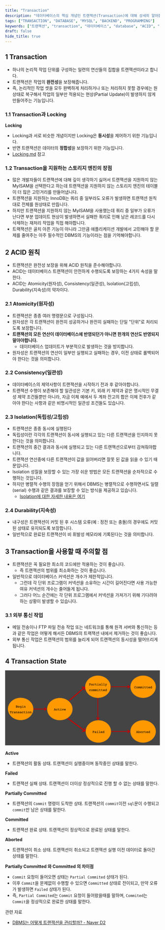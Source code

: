 ```yaml
---
title: "Transaction"
description: "데이터베이스의 핵심 개념인 트랜잭션(Transaction)에 대해 상세히 알아봅니다. ACID 원칙부터 실제 활용 시 주의사항까지, 실무에서 꼭 알아야 할 트랜잭션의 모든 것을 다룹니다."
tags: ["TRANSACTION", "DATABASE", "MYSQL", "BACKEND", "PROGRAMMING"]
keywords: ["트랜잭션", "transaction", "데이터베이스", "database", "ACID", "원자성", "일관성", "격리성", "지속성", "MySQL", "InnoDB", "동시성제어", "커밋", "롤백", "commit", "rollback"]
draft: false
hide_title: true
---
```

## 1 Transaction
* 하나의 논리적 작업 단위를 구성하는 일련의 연산들의 집합을 트랜잭션이라고 합니다.
* 트랜잭션은 작업의 **완전성**을 보장해줍니다.
* 즉, 논리적인 작업 셋을 모두 완벽하게 처리하거나 또는 처리하지 못할 경우에는 원 상태로 복구해서 작업의 일부만 적용되는 현상(Partial Update)이 발생하지 않게 만들어주는 기능입니다.

### 1.1 Transaction과 Locking
**Locking**
* Locking과 서로 비슷한 개념이지만 Locking은 **동시성**을 제어하기 위한 기능입니다.
* 반면 트랜잭션은 데이터의 **정합성**을 보장하기 위한 기능입니다.
* [Locking.md](../Locking/Locking.md) 참고

### 1.2 Transaction을 지원하는 스토리지 엔진의 장점
* 많은 개발자들이 트랜잭션에 대해 깊이 생각하기 싫어서 트랜잭션을 지원하지 않는 MyISAM을 선택한다고 하는데 트랜잭션을 지원하지 않는 스토리지 엔진의 테이블이 더 많은 고민거리를 만들어냅니다.
* 트랜잭션을 지원하는 InnoDB는 쿼리 중 일부라도 오류가 발생하면 트랜잭션 원칙대로 전체를 원상태로 만듭니다.
* 하지만 트랜잭션을 지원하지 않는 MyISAM을 사용했는데 쿼리 중 일부가 오류가 난다면 부분 업데이트 현상이 발생하면서 실패한 쿼리로 인해 남은 레코드를 다시 삭제하는 재처리 작업을 직접 해야합니다.
* 트랙잭션은 골치 아픈 기능이 아니라 그만큼 애플리케이션 개발에서 고민해야 할 문제를 줄여주는 아주 필수적인 DBMS의 기능이라는 점을 기억해야합니다.

## 2 ACID 원칙
- 트랜잭션은 완전성 보장을 위해 ACID 원칙을 준수해야합니다.
- ACID는 데이터베이스 트랜잭션이 안전하게 수행되도록 보장하는 4가지 속성을 말한다.
- ACID는 Atomicity(원자성), Consistency(일관성), Isolation(고립성), Durability(지속성)의 약자이다.

### 2.1 Atomicity(원자성)
* 트랜잭션은 종종 여러 명령문으로 구성됩니다.
* 원자성은 각 트랜잭션이 완전히 성공하거나 완전히 실패하는 단일 "단위"로 처리되도록 보장합니다.
* **트랜잭션의 모든 연산이 데이터베이스에 반영되던가 아니면 한개의 연산도 반영되지 말아야합니다.**
  * 데이터베이스 업데이트가 부분적으로 발생하는 것을 방지합니다.
* 원자성은 트랜잭션의 연산이 일부만 실행되고 실패하는 경우, 이전 상태로 롤백되어야 한다는 것을 의미합니다.

### 2.2 Consistency(일관성)
* 데이터베이스의 제약사항이 트랜잭션을 시작하기 전과 후 같아야합니다.
* 트랜잭션 수행이 보존해야 할 일관성은 기본 키, 외래 키 제약과 같은 명시적인 무결성 제약 조건들뿐만 아니라, 자금 이체 예에서 두 계좌 잔고의 합은 이체 전후가 같아야 한다는 사항과 같은 비명시적인 일관성 조건들도 있습니다.

### 2.3 Isolation(독립성/고립성)
* 트랜잭션은 종종 동시에 실행된다
* 독립성이란 각각의 트랜잭션이 동시에 실행되고 있는 다른 트랜잭션을 인지하지 못한다는 것을 의미합니다.
* 트랜잭션의 중간 결과과 동시에 실행되고 있는 다른 트랜잭션으로부터 감쳐줘야합니다.
* 트랜잭션 연산중에 다른 트랜잭션이 값을 읽어버리면 잘못 된 값을 읽을 수 있기 때문입니다.
* Isolation 성질을 보장할 수 있는 가장 쉬운 방법은 모든 트랜잭션을 순차적으로 수행하는 것입니다. 
* 하지만 병렬적 수행의 장점을 얻기 위해서 DBMS는 병렬적으로 수행하면서도 일렬(serial) 수행과 같은 결과를 보장할 수 있는 방식을 제공하고 있습니다.
  * [Isolation에 대한 자세한 내용은 여기](../Isolation-Levels/Isolation-Levels.md)

### 2.4 Durability(지속성)
* 내구성은 트랜잭션이 커밋 된 후 시스템 오류(예 : 정전 또는 충돌)의 경우에도 커밋 된 상태로 유지되도록 보장합니다.
* 일반적으로 완료된 트랜잭션이 비 휘발성 메모리에 기록된다는 것을 의미합니다.

## 3 Transaction을 사용할 때 주의할 점
* 트랜잭션은 꼭 필요한 최소의 코드에만 적용하는 것이 좋습니다.
	* 즉 트랜잭션의 범위를 최소화하는 것이 좋습니다.
* 일반적으로 데이터베이스 커넥션은 개수가 제한적입니다.
  * 그런데 각 단위 프로그램이 커넥션을 소유하는 시간이 길어진다면 사용 가능한 여유 커넥션의 개수는 줄어들게 됩니다. 
  * 그러다 어느 순간에는 각 단위 프로그램에서 커넥션을 가져가기 위해 기다려야 하는 상황이 발생할 수 있습니다.

### 3.1 외부 통신 작업
* 메일 전송이나 FTP 파일 전송 작업 또는 네트워크를 통해 원격 서버와 통신하는 등과 같은 작업은 어떻게 해서든 DBMS의 트랙잭션 내에서 제거하는 것이 좋습니다.
* 외부 통신 작업은 트랜잭션의 범위를 늘리게 되어 트랜잭션의 동시성을 떨어뜨리게 됩니다.

## 4 Transaction State

![트랜잭션 상태 다이어그램](images/transaction-status.png)

**Active** 
- 트랜잭션의 활동 상태. 트랜잭션이 실행중이며 동작중인 상태를 말한다.

**Failed**
- 트랜잭션 실패 상태. 트랜잭션이 더이상 정상적으로 진행 할 수 없는 상태를 말한다.

**Partially Committed**
- 트랜잭션의 `Commit` 명령이 도착한 상태. 트랜잭션의 `commit`이전 `sql`문이 수행되고 `commit`만 남은 상태를 말한다.

**Committed**
- 트랜잭션 완료 상태. 트랜잭션이 정상적으로 완료된 상태를 말한다.

**Aborted**
- 트랜잭션이 취소 상태. 트랜잭션이 취소되고 트랜잭션 실행 이전 데이터로 돌아간 상태를 말한다.

**Partially Committed 와 Committed 의 차이점**
- `Commit` 요청이 들어오면 상태는 `Partial Commited` 상태가 된다. 
- 이후 `Commit`을 문제없이 수행할 수 있으면 `Committed` 상태로 전이되고, 만약 오류가 발생하면 `Failed` 상태가 된다. 
- 즉, `Partial Commited`는 `Commit` 요청이 들어왔을때를 말하며, `Commited`는 `Commit`을 정상적으로 완료한 상태를 말한다.

관련 자료
* [DBMS는 어떻게 트랜잭션을 관리할까? - Naver D2](https://d2.naver.com/helloworld/407507)